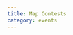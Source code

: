 ```yaml
---
title: Map Contests
category: events
---
```


<script>window.location.replace('https://mcresourcepile.github.io/contests/stratus');</script>
